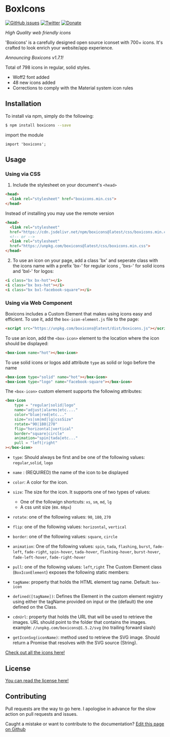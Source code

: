 # BoxIcons 
[![GitHub issues](https://img.shields.io/github/issues/atisawd/boxicons.svg)](https://github.com/atisawd/boxicons/issues)
[![Twitter](https://img.shields.io/twitter/url/https/github.com/atisawd/boxicons.svg?style=social)](https://twitter.com/intent/tweet?text=Wow:&url=https%3A%2F%2Fgithub.com%2Fatisawd%2Fboxicons)
[![Donate](https://img.shields.io/badge/donate-paypal-blue.svg?style=flat-square)](https://paypal.me/atisawd)



_High Quality web friendly icons_

'Boxicons' is a carefully designed open source iconset with 700+ icons. It's crafted to look enrich your website/app experience.


_Announcing Boxicons v1.7.1!_

Total of 798 icons in regular, solid styles.

- Woff2 font added
- 48 new icons added
- Corrections to comply with the Material system icon rules


## Installation

To install via npm, simply do the following:

```bash
$ npm install boxicons --save
```
import the module

```javscript
import 'boxicons';
```
## Usage

### Using via CSS

1. Include the stylesheet on your document's `<head>`

```html
<head>
  <link rel="stylesheet" href="boxicons.min.css">
</head>
```

Instead of installing you may use the remote version 

```html
<head>
  <link rel="stylesheet"
  href="https://cdn.jsdelivr.net/npm/boxicons@latest/css/boxicons.min.css">
  <!-- or -->
  <link rel="stylesheet"
  href="https://unpkg.com/boxicons@latest/css/boxicons.min.css">
</head>
```


2. To use an icon on your page, add a class 'bx' and seperate class with the icons name with a prefix 'bx-' for regular icons , 'bxs-' for solid icons and 'bxl-' for logos:

```html
<i class="bx bx-hot"></i>
<i class="bx bxs-hot"></i>
<i class="bx bxl-facebook-square"></i>
```
### Using via Web Component

Boxicons includes a Custom Element that makes using icons easy and efficient. To use it, add the `box-icon-element.js` file to the page:

```html
<script src="https://unpkg.com/boxicons@latest/dist/boxicons.js"></script>
```

To use an icon, add the `<box-icon>` element to the location where the icon should be displayed:

```html
<box-icon name="hot"></box-icon>
```
  To use solid icons or logos add attribute `type` as solid or logo before the name
 ```html
<box-icon type="solid" name="hot"></box-icon>
<box-icon type="logo" name="facebook-square"></box-icon>
```                  
The `<box-icon>` custom element supports the following attributes:

```html
<box-icon
    type = "regular|solid|logo"
    name="adjust|alarms|etc...."
    color="blue|red|etc..."
    size="xs|sm|md|lg|cssSize"
    rotate="90|180|270"
    flip="horizontal|vertical"
    border="square|circle"
    animation="spin|tada|etc..."
    pull = "left|right"
></box-icon>
```
-   `type`: Should always be first and be one of the following values: `regular`,`solid`, `logo`
-   `name` : (REQUIRED) the name of the icon to be displayed
-   `color`: A color for the icon.
-   `size`: The size for the icon. It supports one of two types of values: 
    -   One of the followign shortcuts: `xs`, `sm`, `md`, `lg`
    -   A css unit size (ex. `60px`) 
-   `rotate`: one of the following values: `90`, `180`, `270`
-   `flip`:  one of the following values: `horizontal`, `vertical`
-   `border`: one of the following values: `square`, `circle`
-   `animation`: One of the following values: `spin`, `tada`, `flashing`, `burst`, `fade-left`, `fade-right`, `spin-hover`, `tada-hover`, `flashing-hover`, `burst-hover`, `fade-left-hover`, `fade-right-hover`
-   `pull`: one of the following values: `left`,`right`
The Custom Element class (`BoxIconElement`) exposes the following static members:

-   `tagName`: property that holds the HTML element tag name. Default: `box-icon`
-   `defined([tagName])`: Defines the Element in the custom element registry using either the tagName provided on input or the (default) the one defined on the Class.
-   `cdnUrl`: property that holds the URL that will be used to retrieve the images. URL should point to the folder that contains the images. example: `//unpkg.com/boxicons@1.5.2/svg` (no trailing forward slash)
-   `getIconSvg(iconName)`: method used to retrieve the SVG image. Should return a Promise that resolves with the SVG source (String).


[Check out all the icons here!](https://boxicons.com)



## License

[You can read the license here!](https://boxicons.com/get-started#license)


## Contributing

Pull requests are the way to go here. I apologise in advance for the slow action on pull requests and issues.

Caught a mistake or want to contribute to the documentation? [Edit this page on Github](https://github.com/atisawd/boxicons/blob/master/README.md)
